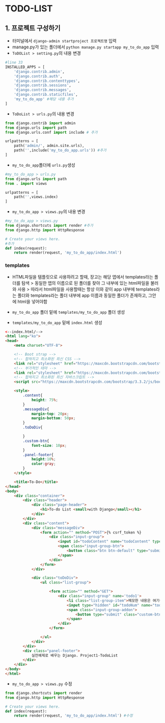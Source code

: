 # TODO-LIST

## 1. 프로젝트 구성하기

* 터미널에서 `django-admin startproject 프로젝트명` 입력
* manage.py가 있는 폴더에서 `python manage.py startapp my_to_do_app` 입력
* `ToDOList > setting.py`의 내용 변경

```python
#line 33
INSTALLED_APPS = [
    'django.contrib.admin',
    'django.contrib.auth',
    'django.contrib.contenttypes',
    'django.contrib.sessions',
    'django.contrib.messages',
    'django.contrib.staticfiles',
    'my_to_do_app' #해당 내용 추가
]
```

* `ToDoList > urls.py`의 내용 변경

```python
from django.contrib import admin
from django.urls import path
from django.urls.conf import include # 추가

urlpatterns = [
    path('admin/', admin.site.urls),
    path('',include('my_to_do_app.urls')) #추가
]

```

* `my_to_do_app`폴더에 `urls.py`생성

```python
#my_to_do_app > urls.py
from django.urls import path
from . import views

urlpatterns = [
    path('',views.index)
]
```

* `my_to_do_app > views.py`의 내용 변경

```python
#my_to_do_app > views.py
from django.shortcuts import render #추가
from django.http import HttpResponse

# Create your views here.
#추가
def index(request):
    return render(request, 'my_to_do_app/index.html')
```

### templates

* HTML파일을 템플릿으로 사용하려고 할때, 장고는 해당 앱에서 templates라는 폴더를 탐색 > 동일한 앱의 이름으로 된 폴더를 찾아 그 내부에 있는 html파일을 불러와 사용 > 따라서 html파일을 사용할때는 항상 이와 같이 app 내부에 templates라는 폴더와 templates라는 폴더 내부에 app 이름과 동일한 폴더가 존재하고, 그안에 html을 넣어야함

* `my_to_do_app` 폴더 밑에 `templates/my_to_do_app` 폴더 생성
* `templates/my_to_do_app` 밑에 `index.html` 생성

```html
<--index.html/-->
<html lang="ko">
<head>
    <meta charset="UTF-8">

    <!-- Boot strap -->
    <!-- 합쳐지고 최소화된 최신 CSS -->
    <link rel="stylesheet" href="https://maxcdn.bootstrapcdn.com/bootstrap/3.3.2/css/bootstrap.min.css">
    <!-- 부가적인 테마 -->
    <link rel="stylesheet" href="https://maxcdn.bootstrapcdn.com/bootstrap/3.3.2/css/bootstrap-theme.min.css">
    <!-- 합쳐지고 최소화된 최신 자바스크립트 -->
    <script src="https://maxcdn.bootstrapcdn.com/bootstrap/3.3.2/js/bootstrap.min.js"></script>

    <style>
        .content{
            height: 75%;
        }
        .messageDiv{
            margin-top: 20px;
            margin-bottom: 50px;
        }
        .toDoDiv{

        }
        .custom-btn{
            font-size: 10px;
        }
        .panel-footer{
            height:10%;
            color:gray;
        }
    </style>

    <title>To-Do</title>
</head>
<body>
    <div class="container">
        <div class="header">
            <div class="page-header">
                <h1>To-do List <small>with Django</small></h1>
            </div>
        </div>
        <div class="content">
            <div class="messageDiv">
                <form action="" method="POST">{% csrf_token %}
                    <div class="input-group">
                        <input id="todoContent" name="todoContent" type="text" class="form-control" placeholder="메모할 내용을 적어주세요">
                        <span class="input-group-btn">
                            <button class="btn btn-default" type="submit">메모하기!</button>
                        </span>
                    </div>
                </form>
            </div>

            <div class="toDoDiv">
                <ul class="list-group">

                    <form action="" method="GET">
                        <div class="input-group" name='todo1'>
                            <li class="list-group-item">메모한 내용은 여기에 기록될 거에요</li>
                            <input type="hidden" id="todoNum" name="todoNum" value="1"></input>
                            <span class="input-group-addon">
                                <button type="submit" class="custom-btn btn btn-danger">완료</button>
                            </span>
                        </div>
                    </form>

                </ul>
            </div>
        </div>
        <div class="panel-footer">
            실전예제로 배우는 Django. Project1-TodoList
        </div>
    </div>
</body>
</html>
```

* `my_to_do_app > views.py` 수정

```python
from django.shortcuts import render
from django.http import HttpResponse

# Create your views here.
def index(request):
    return render(request, 'my_to_do_app/index.html') #수정
```



